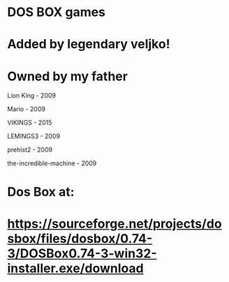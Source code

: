 # DOS BOX games

# Added by legendary veljko!

# Owned by my father

Lion King - 2009

Mario - 2009

VIKINGS - 2015

LEMINGS3 - 2009

prehist2 - 2009

the-incredible-machine - 2009




# Dos Box at:

# https://sourceforge.net/projects/dosbox/files/dosbox/0.74-3/DOSBox0.74-3-win32-installer.exe/download
